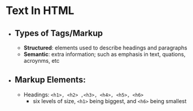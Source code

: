 # Text In HTML

- ## Types of Tags/Markup

  - **Structured**: elements used to describe headings and paragraphs
  - **Semantic**: extra information; such as emphasis in text, quations, acroynms, etc

- ## Markup Elements:
  - Headings: `<h1>, <h2> ,<h3>, <h4>, <h5>, <h6>`
    - six levels of size, `<h1>` being biggest, and `<h6>` being smallest
